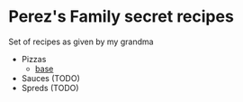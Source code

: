 # Perez's Family secret recipes

Set of recipes as given by my grandma

- Pizzas 
    - [base](pizzas/base.md)
- Sauces (TODO)
- Spreds (TODO)

